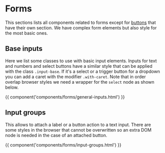 # Forms

This sections lists all components related to forms except for [buttons](/docs/buttons) that have their own section. We have complex form elements but also style for the most basic ones.

## Base inputs

Here we list some classes to use with basic input elements. Inputs for text and numbers and select buttons have a similar style that can be applied with the class `.input-base`. If it's a select or a trigger button for a dropdown you can add a caret with the modifier `.with-caret`. Note that in order overlap browser styles we need a wrapper for the `select` node as shown below.

{{ component('components/forms/general-inputs.html') }}

## Input groups

This allows to attach a label or a button action to a text input. There are some styles in the browser that cannot be overwritten so an extra DOM node is needed in the case of an attached button.

{{ component('components/forms/input-groups.html') }}
